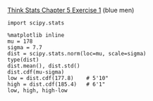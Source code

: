 [Think Stats Chapter 5 Exercise 1](http://greenteapress.com/thinkstats2/html/thinkstats2006.html#toc50) (blue men)

>> 
```from __future__ import print_function, division
import scipy.stats

%matplotlib inline
mu = 178
sigma = 7.7
dist = scipy.stats.norm(loc=mu, scale=sigma)
type(dist)
dist.mean(), dist.std()
dist.cdf(mu-sigma)
low = dist.cdf(177.8)    # 5'10"
high = dist.cdf(185.4)   # 6'1"
low, high, high-low
```
